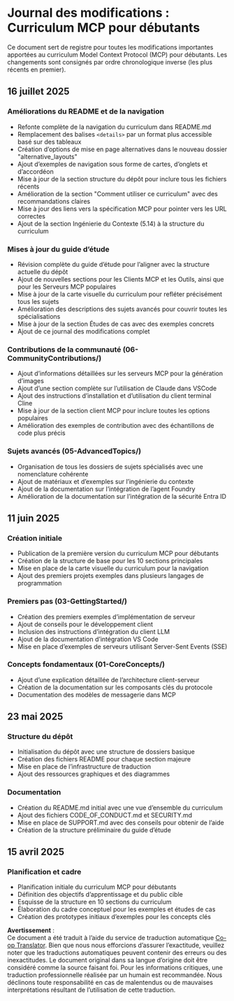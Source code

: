 <!--
CO_OP_TRANSLATOR_METADATA:
{
  "original_hash": "baf3b041e5d939c4a1d8653632cc14f1",
  "translation_date": "2025-07-16T22:54:21+00:00",
  "source_file": "changelog.md",
  "language_code": "fr"
}
-->
# Journal des modifications : Curriculum MCP pour débutants

Ce document sert de registre pour toutes les modifications importantes apportées au curriculum Model Context Protocol (MCP) pour débutants. Les changements sont consignés par ordre chronologique inverse (les plus récents en premier).

## 16 juillet 2025

### Améliorations du README et de la navigation
- Refonte complète de la navigation du curriculum dans README.md
- Remplacement des balises `<details>` par un format plus accessible basé sur des tableaux
- Création d’options de mise en page alternatives dans le nouveau dossier "alternative_layouts"
- Ajout d’exemples de navigation sous forme de cartes, d’onglets et d’accordéon
- Mise à jour de la section structure du dépôt pour inclure tous les fichiers récents
- Amélioration de la section "Comment utiliser ce curriculum" avec des recommandations claires
- Mise à jour des liens vers la spécification MCP pour pointer vers les URL correctes
- Ajout de la section Ingénierie du Contexte (5.14) à la structure du curriculum

### Mises à jour du guide d’étude
- Révision complète du guide d’étude pour l’aligner avec la structure actuelle du dépôt
- Ajout de nouvelles sections pour les Clients MCP et les Outils, ainsi que pour les Serveurs MCP populaires
- Mise à jour de la carte visuelle du curriculum pour refléter précisément tous les sujets
- Amélioration des descriptions des sujets avancés pour couvrir toutes les spécialisations
- Mise à jour de la section Études de cas avec des exemples concrets
- Ajout de ce journal des modifications complet

### Contributions de la communauté (06-CommunityContributions/)
- Ajout d’informations détaillées sur les serveurs MCP pour la génération d’images
- Ajout d’une section complète sur l’utilisation de Claude dans VSCode
- Ajout des instructions d’installation et d’utilisation du client terminal Cline
- Mise à jour de la section client MCP pour inclure toutes les options populaires
- Amélioration des exemples de contribution avec des échantillons de code plus précis

### Sujets avancés (05-AdvancedTopics/)
- Organisation de tous les dossiers de sujets spécialisés avec une nomenclature cohérente
- Ajout de matériaux et d’exemples sur l’ingénierie du contexte
- Ajout de la documentation sur l’intégration de l’agent Foundry
- Amélioration de la documentation sur l’intégration de la sécurité Entra ID

## 11 juin 2025

### Création initiale
- Publication de la première version du curriculum MCP pour débutants
- Création de la structure de base pour les 10 sections principales
- Mise en place de la carte visuelle du curriculum pour la navigation
- Ajout des premiers projets exemples dans plusieurs langages de programmation

### Premiers pas (03-GettingStarted/)
- Création des premiers exemples d’implémentation de serveur
- Ajout de conseils pour le développement client
- Inclusion des instructions d’intégration du client LLM
- Ajout de la documentation d’intégration VS Code
- Mise en place d’exemples de serveurs utilisant Server-Sent Events (SSE)

### Concepts fondamentaux (01-CoreConcepts/)
- Ajout d’une explication détaillée de l’architecture client-serveur
- Création de la documentation sur les composants clés du protocole
- Documentation des modèles de messagerie dans MCP

## 23 mai 2025

### Structure du dépôt
- Initialisation du dépôt avec une structure de dossiers basique
- Création des fichiers README pour chaque section majeure
- Mise en place de l’infrastructure de traduction
- Ajout des ressources graphiques et des diagrammes

### Documentation
- Création du README.md initial avec une vue d’ensemble du curriculum
- Ajout des fichiers CODE_OF_CONDUCT.md et SECURITY.md
- Mise en place de SUPPORT.md avec des conseils pour obtenir de l’aide
- Création de la structure préliminaire du guide d’étude

## 15 avril 2025

### Planification et cadre
- Planification initiale du curriculum MCP pour débutants
- Définition des objectifs d’apprentissage et du public cible
- Esquisse de la structure en 10 sections du curriculum
- Élaboration du cadre conceptuel pour les exemples et études de cas
- Création des prototypes initiaux d’exemples pour les concepts clés

**Avertissement** :  
Ce document a été traduit à l’aide du service de traduction automatique [Co-op Translator](https://github.com/Azure/co-op-translator). Bien que nous nous efforcions d’assurer l’exactitude, veuillez noter que les traductions automatiques peuvent contenir des erreurs ou des inexactitudes. Le document original dans sa langue d’origine doit être considéré comme la source faisant foi. Pour les informations critiques, une traduction professionnelle réalisée par un humain est recommandée. Nous déclinons toute responsabilité en cas de malentendus ou de mauvaises interprétations résultant de l’utilisation de cette traduction.